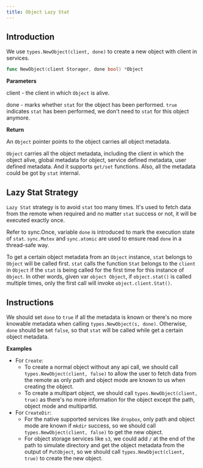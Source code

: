 ```yaml
---
title: Object Lazy Stat
---
```


## Introduction

We use `types.NewObject(client, done)` to create a new object with client in services. 

```go
func NewObject(client Storager, done bool) *Object
```

**Parameters**

client - the client in which `Object` is alive.

done - marks whether `stat` for the object has been performed. `true` indicates `stat` has been performed, we don't need to `stat` for this object anymore.

**Return**

An `Object` pointer points to the object carries all object metadata.

`Object` carries all the object metadata, including the client in which the object alive, global metadata for object, service defined metadata, user defined metadata. And it supports `get/set` functions. Also, all the metadata could be got by `stat` internal.

## Lazy Stat Strategy

`Lazy Stat` strategy is to avoid `stat` too many times. It's used to fetch data from the remote when required and no matter `stat` success or not, it will be executed exactly once.

Refer to sync.Once, variable `done` is introduced to mark the execution state of `stat`. `sync.Mutex` and `sync.atomic` are used to ensure read `done` in a thread-safe way.

To get a certain object metadata from an `Object` instance, `stat` belongs to `Object` will be called first. `stat` calls the function `Stat` belongs to the `client` in `Object` if the `stat` is being called for the first time for this instance of `Object`. In other words, given var `object Object`, if `object.stat()` is called multiple times, only the first call will invoke `object.client.Stat()`.

## Instructions

We should set `done` to `true` if all the metadata is known or there's no more knowable metadata when calling `types.NewObject(s, done)`. Otherwise, `done` should be set `false`, so that `stat` will be called while get a certain object metadata.

**Examples**

- For `Create`:
  - To create a normal object without any api call, we should call `types.NewObject(client, false)` to allow the user to fetch data from the remote as only path and object mode are known to us when creating the object.
  - To create a multipart object, we should call `types.NewObject(client, true)` as there's no more information for the object except the path, object mode and multipartId.
- For `CreateDir`:
  - For the native supported services like `dropbox`, only path and object mode are known if `mkdir` success, so we should call `types.NewObject(client, false)` to get the new object.
  - For object storage services like `s3`, we could add `/` at the end of the path to simulate directory and get the object metadata from the output of `PutObject`, so we should call `types.NewObject(client, true)` to create the new object.
